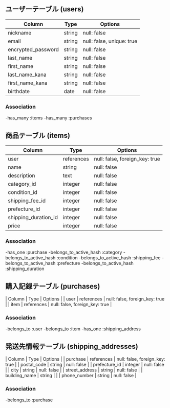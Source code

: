 ## ユーザーテーブル (users)

|       Column       |    Type    |              Options               |
|       ------       |    ----    |              -------               |
|      nickname      |   string   |            null: false             |
|        email       |   string   |     null: false, unique: true      |
| encrypted_password |   string   |            null: false             |
|      last_name     |   string   |            null: false             |
|      first_name    |   string   |            null: false             |
|    last_name_kana  |   string   |            null: false             |
|   first_name_kana  |   string   |            null: false             |
|      birthdate     |    date    |            null: false             |


  
### Association
-has_many :items
-has_many :purchases

## 商品テーブル (items)

|        Column        |    Type    |              Options                |
|        ------        |    ----    |              -------                |
|         user         | references |    null: false, foreign_key: true   |
|         name         |   string   |            null: false              |
|      description     |    text    |            null: false              |
|      category_id     |   integer  |            null: false              |
|     condition_id     |   integer  |            null: false              |
|    shipping_fee_id   |   integer  |            null: false              |
|    prefecture_id     |   integer  |            null: false              |
| shipping_duration_id |   integer  |            null: false              |
|         price        |   integer  |            null: false              |

### Association
-has_one :purchase
-belongs_to_active_hash :category
-belongs_to_active_hash :condition
-belongs_to_active_hash :shipping_fee
-belongs_to_active_hash :prefecture
-belongs_to_active_hash :shipping_duration

## 購入記録テーブル (purchases)

|       Column       |     Type     |                  Options                    |
|        user        |  references  |       null: false, foreign_key: true        |
|        item        |  references  |       null: false, foreign_key: true        |

### Association
-belongs_to :user
-belongs_to :item
-has_one :shipping_address

## 発送先情報テーブル (shipping_addresses)

|     Column      |    Type    |              Options               |
|     purchase    | references |   null: false, foreign_key: true   |
|   postal_code   |   string   |             null: false            |
|  prefecture_id  |   integer  |             null: false            | 
|      city       |   string   |             null: false            | 
| street_address  |   string   |             null: false            | 
|  building_name  |   string   |                                    | 
|  phone_number   |   string   |             null: false            | 


### Association
-belongs_to :purchase
